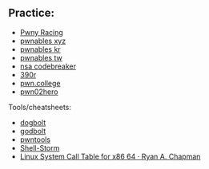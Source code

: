 Practice:
- 
- [Pwny Racing](https://pwny.racing/)
- [pwnables xyz](https://pwnable.xyz/)
- [pwnables kr](https://pwnable.kr/)
- [pwnables tw](https://pwnable.tw/)
- [nsa codebreaker](https://nsa-codebreaker.org/home)
- [390r](https://pwn.umasscybersec.org/index.html)
- [pwn.college](https://pwn.college/dojos)
- [pwn02hero](https://github.com/seal9055/PWN_Zero2Hero)

Tools/cheatsheets:
- [dogbolt](https://dogbolt.org/)
- [godbolt](https://godbolt.org/)
- [pwntools](https://docs.pwntools.com/en/stable/)
- [Shell-Storm](https://shell-storm.org/index.html)
- [Linux System Call Table for x86 64 · Ryan A. Chapman](https://blog.rchapman.org/posts/Linux_System_Call_Table_for_x86_64/)